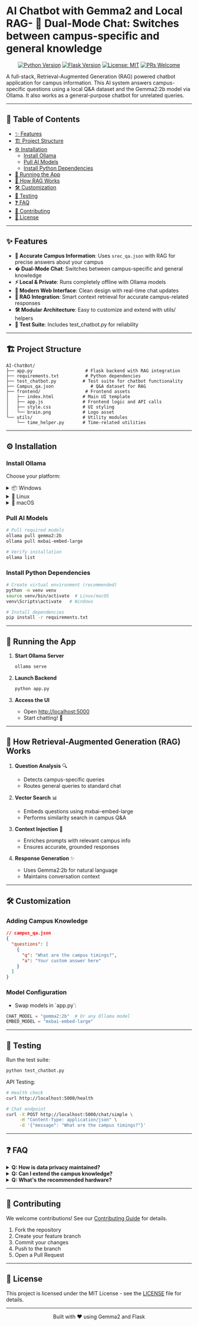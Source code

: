 # AI Chatbot with Gemma2 and Local RAG- **🤖 Dual-Mode Chat**: Switches between campus-specific and general knowledge

<div align="center">



[![Python Version](https://img.shields.io/badge/python-3.8%2B-blue.svg)](https://www.python.org/downloads/)
[![Flask Version](https://img.shields.io/badge/flask-2.0%2B-green.svg)](https://flask.palletsprojects.com/)
[![License: MIT](https://img.shields.io/badge/License-MIT-yellow.svg)](https://opensource.org/licenses/MIT)
[![PRs Welcome](https://img.shields.io/badge/PRs-welcome-brightgreen.svg)](README.md#contributing)

</div>

A full-stack, Retrieval-Augmented Generation (RAG) powered chatbot application for campus information. This AI system answers campus-specific questions using a local Q&A dataset and the Gemma2:2b model via Ollama. It also works as a general-purpose chatbot for unrelated queries.

---

## 📑 Table of Contents

- [✨ Features](#features)
- [🏗️ Project Structure](#project-structure)
- [⚙️ Installation](#installation)
    - [Install Ollama](#install-ollama)
    - [Pull AI Models](#pull-ai-models)
    - [Install Python Dependencies](#install-python-dependencies)
- [🚀 Running the App](#running-the-app)
- [🔄 How RAG Works](#how-retrieval-augmented-generation-rag-works)
- [🛠️ Customization](#customization)
- [🧪 Testing](#testing)
- [❓ FAQ](#faq)
- [🤝 Contributing](#contributing)
- [📄 License](#license)

---

## ✨ Features

- **🎯 Accurate Campus Information**: Uses `srec_qa.json` with RAG for precise answers about your campus
- **� Dual-Mode Chat**: Switches between campus-specific and general knowledge
- **⚡ Local & Private**: Runs completely offline with Ollama models
- **🎨 Modern Web Interface**: Clean design with real-time chat updates
- **🔄 RAG Integration**: Smart context retrieval for accurate campus-related responses
- **🛠️ Modular Architecture**: Easy to customize and extend with utils/ helpers
- **🧪 Test Suite**: Includes test_chatbot.py for reliability

---

## 🏗️ Project Structure

```
AI-ChatBot/
├── app.py                    # Flask backend with RAG integration
├── requirements.txt          # Python dependencies
├── test_chatbot.py          # Test suite for chatbot functionality
├── Campus_qa.json              # Q&A dataset for RAG
├── frontend/                 # Frontend assets
│   ├── index.html           # Main UI template
│   ├── app.js               # Frontend logic and API calls
│   ├── style.css            # UI styling
│   └── brain.png            # Logo asset
└── utils/                   # Utility modules
    └── time_helper.py       # Time-related utilities
```

---

## ⚙️ Installation

### Install Ollama

Choose your platform:

<details>
<summary>📦 Windows</summary>

1. Download from [ollama.com/download](https://ollama.com/download)
2. Run the installer
3. Start Ollama from Start Menu

</details>

<details>
<summary>🐧 Linux</summary>

```bash
curl -fsSL https://ollama.com/install.sh | sh
```

</details>

<details>
<summary>🍎 macOS</summary>

```bash
curl -fsSL https://ollama.com/install.sh | sh
```

</details>

### Pull AI Models

```bash
# Pull required models
ollama pull gemma2:2b
ollama pull mxbai-embed-large

# Verify installation
ollama list
```

### Install Python Dependencies

```bash
# Create virtual environment (recommended)
python -m venv venv
source venv/bin/activate  # Linux/macOS
venv\Scripts\activate   # Windows

# Install dependencies
pip install -r requirements.txt
```

---

## 🚀 Running the App

1. **Start Ollama Server**
   ```bash
   ollama serve
   ```

2. **Launch Backend**
   ```bash
   python app.py
   ```

3. **Access the UI**
   - Open [http://localhost:5000](http://localhost:5000)
   - Start chatting! 💬

---

## 🔄 How Retrieval-Augmented Generation (RAG) Works

1. **Question Analysis** 🔍
   - Detects campus-specific queries
   - Routes general queries to standard chat

2. **Vector Search** 📊
   - Embeds questions using mxbai-embed-large
   - Performs similarity search in campus Q&A

3. **Context Injection** 🎯
   - Enriches prompts with relevant campus info
   - Ensures accurate, grounded responses

4. **Response Generation** ✨
   - Uses Gemma2:2b for natural language
   - Maintains conversation context

---

## 🛠️ Customization

### Adding Campus Knowledge
```json
// campus_qa.json
{
  "questions": [
    {
      "q": "What are the campus timings?",
      "a": "Your custom answer here"
    }
  ]
}
```

### Model Configuration
- Swap models in \`app.py\`:
```python
CHAT_MODEL = "gemma2:2b"  # Or any Ollama model
EMBED_MODEL = "mxbai-embed-large"
```

---

## 🧪 Testing

Run the test suite:
```bash
python test_chatbot.py
```

API Testing:
```bash
# Health check
curl http://localhost:5000/health

# Chat endpoint
curl -X POST http://localhost:5000/chat/simple \
     -H "Content-Type: application/json" \
     -d '{"message": "What are the campus timings?"}'
```

---

## ❓ FAQ

<details>
<summary><b>Q: How is data privacy maintained?</b></summary>
All processing happens locally. No data leaves your system.
</details>

<details>
<summary><b>Q: Can I extend the campus knowledge?</b></summary>
Yes! Add Q&A pairs to campus_qa.json.
</details>

<details>
<summary><b>Q: What's the recommended hardware?</b></summary>
- RAM: 8GB minimum, 16GB recommended
- GPU: Optional, CPU works fine
- Storage: 10GB for models
</details>

---

## 🤝 Contributing

We welcome contributions! See our [Contributing Guide](CONTRIBUTING.md) for details.

1. Fork the repository 
2. Create your feature branch
3. Commit your changes
4. Push to the branch
5. Open a Pull Request

---

## 📄 License

This project is licensed under the MIT License - see the [LICENSE](LICENSE) file for details.

---

<div align="center">
<p>Built with ❤️ using Gemma2 and Flask</p>
</div>

